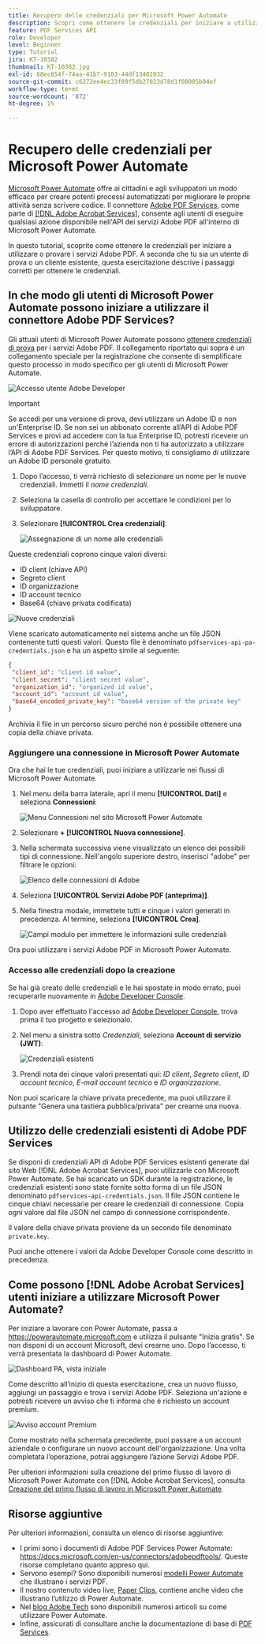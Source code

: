 ```yaml
---
title: Recupero delle credenziali per Microsoft Power Automate
description: Scopri come ottenere le credenziali per iniziare a utilizzare o provare i servizi Adobe PDF
feature: PDF Services API
role: Developer
level: Beginner
type: Tutorial
jira: KT-10382
thumbnail: KT-10382.jpg
exl-id: 68ec654f-74aa-41b7-9103-44df13402032
source-git-commit: c6272ee4ec33f89f5db27023d78d1f08005b04ef
workflow-type: tm+mt
source-wordcount: '872'
ht-degree: 1%

---
```


# Recupero delle credenziali per Microsoft Power Automate

[Microsoft Power Automate](https://powerautomate.microsoft.com/it-it/) offre ai cittadini e agli sviluppatori un modo efficace per creare potenti processi automatizzati per migliorare le proprie attività senza scrivere codice. Il connettore [Adobe PDF Services](https://us.flow.microsoft.com/en-us/connectors/shared_adobepdftools/adobe-pdf-services/), come parte di [[!DNL Adobe Acrobat Services]](https://developer.adobe.com/document-services), consente agli utenti di eseguire qualsiasi azione disponibile nell&#39;API dei servizi Adobe PDF all&#39;interno di Microsoft Power Automate.

In questo tutorial, scoprite come ottenere le credenziali per iniziare a utilizzare o provare i servizi Adobe PDF. A seconda che tu sia un utente di prova o un cliente esistente, questa esercitazione descrive i passaggi corretti per ottenere le credenziali.

## In che modo gli utenti di Microsoft Power Automate possono iniziare a utilizzare il connettore Adobe PDF Services?

Gli attuali utenti di Microsoft Power Automate possono [ottenere credenziali di prova](https://www.adobe.com/go/powerautomate_getstarted_it) per i servizi Adobe PDF. Il collegamento riportato qui sopra è un collegamento speciale per la registrazione che consente di semplificare questo processo in modo specifico per gli utenti di Microsoft Power Automate.

![Accesso utente Adobe Developer](assets/credentials_1.png)


>[!IMPORTANT]
> Se accedi per una versione di prova, devi utilizzare un Adobe ID e non un&#39;Enterprise ID. Se non sei un abbonato corrente all’API di Adobe PDF Services e provi ad accedere con la tua Enterprise ID, potresti ricevere un errore di autorizzazioni perché l’azienda non ti ha autorizzato a utilizzare l’API di Adobe PDF Services. Per questo motivo, ti consigliamo di utilizzare un Adobe ID personale gratuito.
>

1. Dopo l’accesso, ti verrà richiesto di selezionare un nome per le nuove credenziali. Immetti il *nome credenziali*.
1. Seleziona la casella di controllo per accettare le condizioni per lo sviluppatore.
1. Selezionare **[!UICONTROL Crea credenziali]**.

   ![Assegnazione di un nome alle credenziali](assets/credentials_2.png)

Queste credenziali coprono cinque valori diversi:

* ID client (chiave API)
* Segreto client
* ID organizzazione
* ID account tecnico
* Base64 (chiave privata codificata)

![Nuove credenziali](assets/credentials_3.png)

Viene scaricato automaticamente nel sistema anche un file JSON contenente tutti questi valori. Questo file è denominato `pdfservices-api-pa-credentials.json` e ha un aspetto simile al seguente:

```json
{
 "client_id": "client id value",
 "client_secret": "client secret value",
 "organization_id": "organized id value",
 "account_id": "account id value",
 "base64_encoded_private_key": "base64 version of the private key"
}
```

Archivia il file in un percorso sicuro perché non è possibile ottenere una copia della chiave privata.

### Aggiungere una connessione in Microsoft Power Automate

Ora che hai le tue credenziali, puoi iniziare a utilizzarle nei flussi di Microsoft Power Automate.

1. Nel menu della barra laterale, apri il menu **[!UICONTROL Dati]** e seleziona **Connessioni**:

   ![Menu Connessioni nel sito Microsoft Power Automate](assets/credentials_4.png)

1. Selezionare **+ [!UICONTROL Nuova connessione]**.

1. Nella schermata successiva viene visualizzato un elenco dei possibili tipi di connessione. Nell&#39;angolo superiore destro, inserisci &quot;adobe&quot; per filtrare le opzioni:

   ![Elenco delle connessioni di Adobe](assets/credentials_5.png)

1. Seleziona **[!UICONTROL Servizi Adobe PDF (anteprima)]**.
1. Nella finestra modale, immettete tutti e cinque i valori generati in precedenza. Al termine, seleziona **[!UICONTROL Crea]**.

   ![Campi modulo per immettere le informazioni sulle credenziali](assets/credentials_6.png)

Ora puoi utilizzare i servizi Adobe PDF in Microsoft Power Automate.

### Accesso alle credenziali dopo la creazione

Se hai già creato delle credenziali e le hai spostate in modo errato, puoi recuperarle nuovamente in [Adobe Developer Console](https://developer.adobe.com/console).

1. Dopo aver effettuato l&#39;accesso ad [Adobe Developer Console](https://developer.adobe.com/console), trova prima il tuo progetto e selezionalo.
1. Nel menu a sinistra sotto *Credenziali*, seleziona **Account di servizio (JWT)**:

   ![Credenziali esistenti](assets/credentials_7.png)

1. Prendi nota dei cinque valori presentati qui: *ID client*, *Segreto client*, *ID account tecnico*, *E-mail account tecnico* e *ID organizzazione*.

Non puoi scaricare la chiave privata precedente, ma puoi utilizzare il pulsante &quot;Genera una tastiera pubblica/privata&quot; per crearne una nuova.

## Utilizzo delle credenziali esistenti di Adobe PDF Services

Se disponi di credenziali API di Adobe PDF Services esistenti generate dal sito Web [!DNL Adobe Acrobat Services], puoi utilizzarle con Microsoft Power Automate. Se hai scaricato un SDK durante la registrazione, le credenziali esistenti sono state fornite sotto forma di un file JSON denominato `pdfservices-api-credentials.json`. Il file JSON contiene le cinque chiavi necessarie per creare le credenziali di connessione. Copia ogni valore dal file JSON nel campo di connessione corrispondente.

Il valore della chiave privata proviene da un secondo file denominato `private.key`.

Puoi anche ottenere i valori da Adobe Developer Console come descritto in precedenza.

## Come possono [!DNL Adobe Acrobat Services] utenti iniziare a utilizzare Microsoft Power Automate?

Per iniziare a lavorare con Power Automate, passa a <https://powerautomate.microsoft.com> e utilizza il pulsante &quot;Inizia gratis&quot;. Se non disponi di un account Microsoft, devi crearne uno. Dopo l’accesso, ti verrà presentata la dashboard di Power Automate.

![Dashboard PA, vista iniziale](assets/credentials_8.png)

Come descritto all’inizio di questa esercitazione, crea un nuovo flusso, aggiungi un passaggio e trova i servizi Adobe PDF. Seleziona un&#39;azione e potresti ricevere un avviso che ti informa che è richiesto un account premium.

![Avviso account Premium](assets/credentials_9.png)

Come mostrato nella schermata precedente, puoi passare a un account aziendale o configurare un nuovo account dell&#39;organizzazione. Una volta completata l’operazione, potrai aggiungere l’azione Servizi Adobe PDF.

Per ulteriori informazioni sulla creazione del primo flusso di lavoro di Microsoft Power Automate con [!DNL Adobe Acrobat Services], consulta [Creazione del primo flusso di lavoro in Microsoft Power Automate](https://experienceleague.adobe.com/en/docs/acrobat-services-learn/tutorials/pdfservices/create-workflow-power-automate).

## Risorse aggiuntive

Per ulteriori informazioni, consulta un elenco di risorse aggiuntive:

* I primi sono i documenti di Adobe PDF Services Power Automate: <https://docs.microsoft.com/en-us/connectors/adobepdftools/>. Queste risorse completano quanto appreso qui.
* Servono esempi? Sono disponibili numerosi [modelli Power Automate](https://powerautomate.microsoft.com/en-us/connectors/details/shared_adobepdftools/adobe-pdf-services/) che illustrano i servizi PDF.
* Il nostro contenuto video live, [Paper Clips](https://www.youtube.com/playlist?list=PLcVEYUqU7VRe4sT-Bf8flvRz1XXUyGmtF), contiene anche video che illustrano l’utilizzo di Power Automate.
* Nel [blog Adobe Tech](https://medium.com/adobetech/tagged/microsoft-power-automate) sono disponibili numerosi articoli su come utilizzare Power Automate.
* Infine, assicurati di consultare anche la documentazione di base di [PDF Services](https://developer.adobe.com/document-services/docs/overview/).
